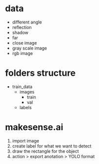 # data
- different angle
- reflection
- shadow
- far
- close image
- gray scale image
- rgb image

# folders structure
- train_data
    - images
        - train
        - val
    - labels


# makesense.ai
1. import image
2. create label for what we want to detect
3. draw the rectangle for the object
4. action > export anotation > YOLO format
